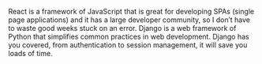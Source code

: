 React is a framework of JavaScript that is great for developing SPAs (single page applications) 
and it has a large developer community, so I don’t have to waste good weeks stuck on an error.
Django is a web framework of Python that simplifies common practices in web development.
Django has you covered, from authentication to session management, it will save you loads of time.

